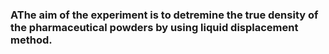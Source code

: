 ### AThe aim of the experiment is to detremine the true density of the pharmaceutical powders by using liquid displacement method.
